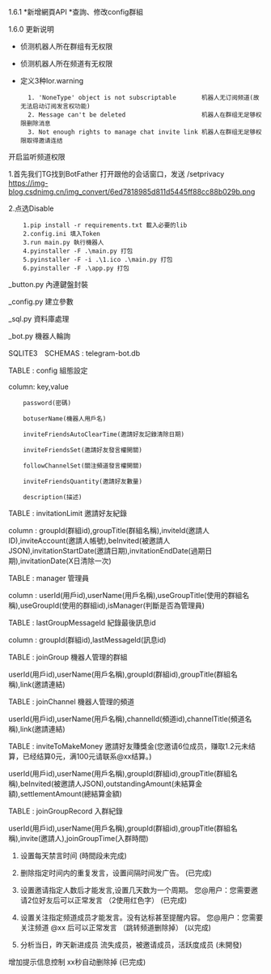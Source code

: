 1.6.1
*新增網頁API
*查詢、修改config群組

1.6.0 更新说明
* 侦测机器人所在群组有无权限
* 侦测机器人所在频道有无权限
* 定义3种lor.warning 

        1. 'NoneType' object is not subscriptable       机器人无订阅频道(故无法启动订阅发言权功能)
        2. Message can't be deleted                     机器人在群组无足够权限删除消息
        3. Not enough rights to manage chat invite link 机器人在群组无足够权限取得邀请连结

开启监听频道权限

1.首先我们TG找到BotFather 打开跟他的会话窗口，发送 /setprivacy
https://img-blog.csdnimg.cn/img_convert/6ed7818985d811d5445ff88cc88b029b.png

2.点选Disable


        1.pip install -r requirements.txt 載入必要的lib
        2.config.ini 填入Token
        3.run main.py 執行機器人
        4.pyinstaller -F .\main.py 打包
        5.pyinstaller -F -i .\1.ico .\main.py 打包
        6.pyinstaller -F .\app.py 打包

_button.py 內連鍵盤封裝

_config.py 建立參數

_sql.py 資料庫處理

_bot.py 機器人輪詢 


SQLITE3　SCHEMAS : telegram-bot.db

TABLE : config  組態設定   


column: key,value

        password(密碼)    

        botuserName(機器人用戶名)

        inviteFriendsAutoClearTime(邀請好友記錄清除日期)     

        inviteFriendsSet(邀請好友發言權開關)

        followChannelSet(關注頻道發言權開關)

        inviteFriendsQuantity(邀請好友數量)

        description(描述)


TABLE : invitationLimit 邀請好友紀錄

column : groupId(群組id),groupTitle(群組名稱),inviteId(邀請人ID),inviteAccount(邀請人帳號),beInvited(被邀請人JSON),invitationStartDate(邀請日期),invitationEndDate(過期日期),invitationDate(X日清除一次)


TABLE : manager 管理員

column : userId(用戶id),userName(用戶名稱),useGroupTitle(使用的群組名稱),useGroupId(使用的群組id),isManager(判斷是否為管理員)


TABLE : lastGroupMessageId 紀錄最後訊息id

column : groupId(群組id),lastMessageId(訊息id)


TABLE : joinGroup 機器人管理的群組

userId(用戶id),userName(用戶名稱),groupId(群組id),groupTitle(群組名稱),link(邀請連結)


TABLE : joinChannel 機器人管理的頻道

userId(用戶id),userName(用戶名稱),channelId(頻道id),channelTitle(頻道名稱),link(邀請連結)


TABLE : inviteToMakeMoney 邀請好友賺獎金(您邀请6位成员，赚取1.2元未结算，已经结算0元，满100元请联系@xx结算。)

userId(用戶id),userName(用戶名稱),groupId(群組id),groupTitle(群組名稱),beInvited(被邀請人JSON),outstandingAmount(未結算金額),settlementAmount(總結算金額)


TABLE : joinGroupRecord 入群紀錄

userId(用戶id),userName(用戶名稱),groupId(群組id),groupTitle(群組名稱),invite(邀請人),joinGroupTime(入群時間)



1. 设置每天禁言时间
(時間段未完成)

2. 删除指定时间内的重复发言，设置间隔时间发广告。 
(已完成)

3. 设置邀请指定人数后才能发言,设置几天数为一个周期。 您@用户：您需要邀请2位好友后可以正常发言  （2使用红色字）
(已完成)

4. 设置关注指定频道成员才能发言。没有达标甚至提醒内容。 您@用户：您需要关注频道 @xx 后可以正常发言  （跳转频道删除掉）
(以完成)

5. 分析当日，昨天新进成员 流失成员，被邀请成员，活跃度成员
(未開發)

增加提示信息控制 xx秒自动删除掉
(已完成)
